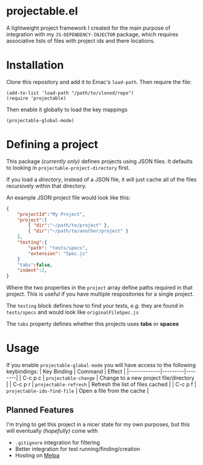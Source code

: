 # projectable.el #

A lightweight project framework I created for the main purpose of integration with my `JS-DEPENDENCY-INJECTOR` package, which requires associative lists of files with project ids and there locations.

# Installation #

Clone this repository and add it to Emac's `load-path`. Then require the file:
```
(add-to-list 'load-path "/path/to/cloned/repo")
(require 'projectable)
```
Then enable it globally to load the key mappings
```
(projectable-global-mode)
```

# Defining a project #

This package *(currently only)* defines projects using JSON files.
It defaults to looking in `projectable-project-directory` first.

If you load a *directory*, instead of a JSON file, it will just cache all of the files recursively within that directory.

An example JSON project file would look like this:
```JSON
{
	"projectId":"My Project",
	"project":[
		{ "dir":"~/path/to/project" },
		{ "dir":"~/path/to/another/project" }
	],
	"testing":{
		"path": "tests/specs",
		"extension": "Spec.js"
	}
	"tabs":false,
	"indent":2,
}
```
Where the two properties in the `project` array define paths required in that project. This is useful if you have multiple respositories for a single project.

The `testing` block defines how to find your tests, *e.g.* they are found in `tests/specs` and would look like `originalFileSpec.js`

The `tabs` property defines whether this projects uses **tabs** or **spaces**

# Usage #
If you enable `projectable-global-mode` you will have access to the following keybindings:
| Key Binding | Command | Effect |
|-------------|---------|--------|
| C-c p c     | `projectable-change` | Change to a new project file/directory |
| C-c p r     | `projectable-refresh` | Refresh the list of files cached |
| C-c p f     | `projectable-ido-find-file` | Open a file from the cache |

## Planned Features ##
I'm trying to get this project in a nicer state for my own purposes, but this will eventually _(hopefully)_ come with
* `.gitignore` integration for filtering
* Better integration for test running/finding/creation
* Hosting on [Melpa](http://melpa.org/#/)
